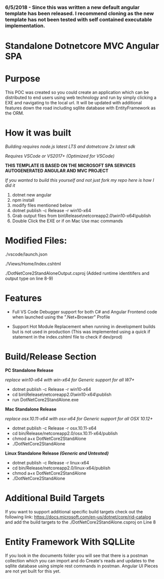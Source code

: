 ### 6/5/2018 - Since this was written a new default angular template has been released. I recommend cloning as the new template has not been tested with self contained executable implementation.

# Standalone Dotnetcore MVC Angular SPA
# Purpose
This POC was created so you could create an application which can be distributed to end users using web technology and run by simply clicking a EXE and navigating to the local url. It will be updated with additional features down the road including sqllite database with EntityFramework as the ORM.

# How it was built

*Building requires node.js latest LTS and dotnetcore 2x latest sdk*

*Requires VSCode or VS2017+ (Optimized for VSCode)*

**THIS TEMPLATE IS BASED ON THE MICROSOFT SPA SERVICES AUTOGENERATED ANGULAR AND MVC PROJECT**

*If you wanted to build this yourself and not just fork my repo here is how I did it*
1.  dotnet new angular
2.  npm install
3.  modify files mentioned below
4.  dotnet publish -c Release -r win10-x64  
5.  Grab output files from bin\Release\netcoreapp2.0\win10-x64\publish
6.  Double Click the EXE or if on Mac Use mac commands 


# Modified Files:
./vscode/launch.json

./Views/Home/Index.cshtml

./DotNetCore2StandAloneOutput.csproj (Added runtime identitifers and output type on line 8-9)

# Features

- Full VS Code Debugger support for both C# and Angular Frontend code when launched using the ".Net+Browser" Profile

- Support Hot Module Replacement when running in development builds but is not used in production
(This was implemented using a quick if statement in the index.cshtml file to check if dev/prod)

# Build/Release Section
**PC Standalone Release**

*replace win10-x64 with win-x64 for Generic support for all W7+*

- dotnet publish -c Release -r win10-x64
- cd bin\Release\netcoreapp2.0\win10-x64\publish
- run DotNetCore2StandAlone.exe

**Mac Standalone Release**

*replace osx.10.11-x64 with osx-x64 for Generic support for all OSX 10.12+*

- dotnet publish -c Release -r osx.10.11-x64
- cd bin/Release/netcoreapp2.0/osx.10.11-x64/publish
- chmod a+x DotNetCore2StandAlone
- ./DotNetCore2StandAlone  


**Linux  Standalone Release *(Generic and Untested)***
- dotnet publish -c Release -r linux-x64
- cd bin/Release/netcoreapp2.0/linux-x64/publish
- chmod a+x DotNetCore2StandAlone
- ./DotNetCore2StandAlone  

# Additional Build Targets
If you want to support additional specific build targets check out the following link: 
https://docs.microsoft.com/en-us/dotnet/core/rid-catalog
and add the build targets to the ./DotNetCore2StandAlone.csproj on Line 8


# Entity Framework With SQLLite
If you look in the documents folder you will see that there is a postman collection which you can import and do Create's reads and updates to the sqllite database using simple rest commands in postman. Angular UI Pieces are not yet built for this yet.
